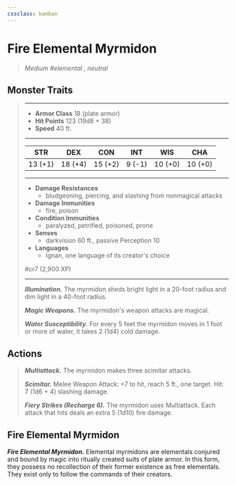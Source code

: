 ```yaml
---
cssclass: kanban
---
```


# Fire Elemental Myrmidon
>*Medium #elemental , neutral*
## Monster Traits
>___
>- **Armor Class** 18 (plate armor)
>- **Hit Points** 123 (19d8 + 38)
>- **Speed** 40 ft.
>___
>|STR|DEX|CON|INT|WIS|CHA|
>|:---:|:---:|:---:|:---:|:---:|:---:|
>|13 (+1)|18 (+4)|15 (+2)|9 (-1)|10 (+0)|10 (+0)|
>___
>- **Damage Resistances**
>	 - bludgeoning, piercing, and slashing from nonmagical attacks
>- **Damage Immunities**
>	 - fire, poison
>- **Condition Immunities**
>	 - paralyzed, petrified, poisoned, prone
>- **Senses**
>	 - darkvision 60 ft., passive Perception 10
>- **Languages**
>	 - Ignan, one language of its creator's choice
>
> #cr7 (2,900 XP)
>___
>***Illumination.*** The myrmidon sheds bright light in a 20-foot radius and dim light in a 40-foot radius.  
>
>***Magic Weapons.*** The myrmidon's weapon attacks are magical.  
>
>***Water Susceptibility.*** For every 5 feet the myrmidon moves in 1 foot or more of water, it takes 2 (1d4) cold damage.  
>
## Actions
>***Multiattack.*** The myrmidon makes three scimitar attacks.  
>
>***Scimitar.*** Melee Weapon Attack: +7 to hit, reach 5 ft., one target. Hit: 7 (1d6 + 4) slashing damage.  
>
>***Fiery Strikes (Recharge 6).*** The myrmidon uses Multiattack. Each attack that hits deals an extra 5 (1d10) fire damage.
## Fire Elemental Myrmidon
***Fire Elemental Myrmidon.*** Elemental myrmidons are elementals conjured and bound by magic into ritually created suits of plate armor. In this form, they possess no recollection of their former existence as free elementals. They exist only to follow the commands of their creators.
